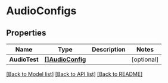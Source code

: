 # AudioConfigs

## Properties

Name | Type | Description | Notes
------------ | ------------- | ------------- | -------------
**AudioTest** | [**[]AudioConfig**](audio_config.md) |  | [optional] 

[[Back to Model list]](../README.md#documentation-for-models) [[Back to API list]](../README.md#documentation-for-api-endpoints) [[Back to README]](../README.md)


